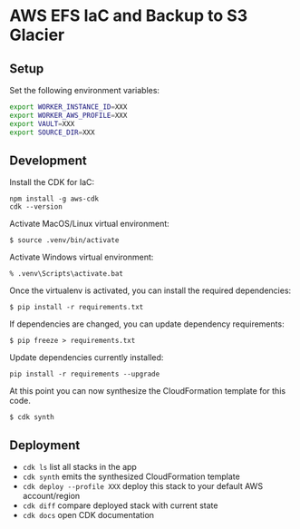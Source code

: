 # AWS EFS IaC and Backup to S3 Glacier

## Setup

Set the following environment variables:

```bash
export WORKER_INSTANCE_ID=XXX
export WORKER_AWS_PROFILE=XXX
export VAULT=XXX
export SOURCE_DIR=XXX
```

## Development 

Install the CDK for IaC:

```
npm install -g aws-cdk
cdk --version
```

Activate MacOS/Linux virtual environment:

```
$ source .venv/bin/activate
```

Activate Windows virtual environment:

```
% .venv\Scripts\activate.bat
```

Once the virtualenv is activated, you can install the required dependencies:

```
$ pip install -r requirements.txt
```

If dependencies are changed, you can update dependency requirements: 

```
$ pip freeze > requirements.txt
```

Update dependencies currently installed:

```
pip install -r requirements --upgrade
```

At this point you can now synthesize the CloudFormation template for this code.

```
$ cdk synth
```

## Deployment

 * `cdk ls`                         list all stacks in the app
 * `cdk synth`                      emits the synthesized CloudFormation template
 * `cdk deploy --profile XXX`       deploy this stack to your default AWS account/region
 * `cdk diff`                       compare deployed stack with current state
 * `cdk docs`                       open CDK documentation

